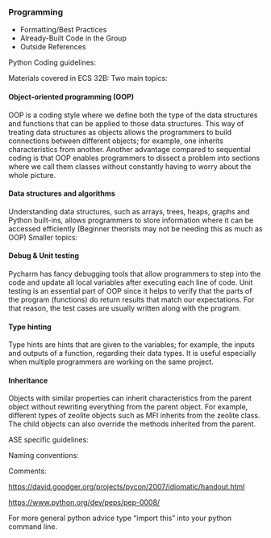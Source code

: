 
### Programming

- Formatting/Best Practices
- Already-Built Code in the Group
- Outside References

Python Coding guidelines:

Materials covered in ECS 32B:
Two main topics:
#### Object-oriented programming (OOP)
OOP is a coding style where we define both the type of the data structures and functions that can be applied to those data structures. This way of treating data structures as objects allows the programmers to build connections between different objects; for example, one inherits characteristics from another. Another advantage compared to sequential coding is that OOP enables programmers to dissect a problem into sections where we call them classes without constantly having to worry about the whole picture.
#### Data structures and algorithms
Understanding data structures, such as arrays, trees, heaps, graphs and Python built-ins, allows programmers to store information where it can be accessed efficiently (Beginner theorists may not be needing this as much as OOP)
Smaller topics:
#### Debug & Unit testing
Pycharm has fancy debugging tools that allow programmers to step into the code and update all local variables after executing each line of code. Unit testing is an essential part of OOP since it helps to verify that the parts of the program (functions) do return results that match our expectations. For that reason, the test cases are usually written along with the program.
#### Type hinting
Type hints are hints that are given to the variables; for example, the inputs and outputs of a function, regarding their data types. It is useful especially when multiple programmers are working on the same project.
#### Inheritance
Objects with similar properties can inherit characteristics from the parent object without rewriting everything from the parent object. For example, different types of zeolite objects such as MFI inherits from the zeolite class. The child objects can also override the methods inherited from the parent.

ASE specific guidelines:

Naming conventions:

Comments:

https://david.goodger.org/projects/pycon/2007/idiomatic/handout.html

https://www.python.org/dev/peps/pep-0008/


For more general python advice type “import this” into your python command line.
